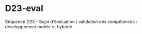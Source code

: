 # D23-eval
Séquence D23 - Sujet d'évaluation / validation des compétences : développement mobile et hybride
